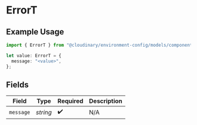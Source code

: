 # ErrorT

## Example Usage

```typescript
import { ErrorT } from "@cloudinary/environment-config/models/components";

let value: ErrorT = {
  message: "<value>",
};
```

## Fields

| Field              | Type               | Required           | Description        |
| ------------------ | ------------------ | ------------------ | ------------------ |
| `message`          | *string*           | :heavy_check_mark: | N/A                |